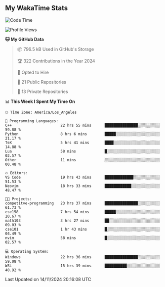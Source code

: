 ## My WakaTime Stats
<!--START_SECTION:waka-->
![Code Time](http://img.shields.io/badge/Code%20Time-133%20hrs%2045%20mins-blue)

![Profile Views](http://img.shields.io/badge/Profile%20Views-0-blue)

**🐱 My GitHub Data** 

> 📦 796.5 kB Used in GitHub's Storage 
 > 
> 🏆 322 Contributions in the Year 2024
 > 
> 💼 Opted to Hire
 > 
> 📜 21 Public Repositories 
 > 
> 🔑 13 Private Repositories 
 > 
📊 **This Week I Spent My Time On** 

```text
🕑︎ Time Zone: America/Los_Angeles

💬 Programming Languages: 
C++                      22 hrs 55 mins      ███████████████░░░░░░░░░░   59.88 % 
Python                   8 hrs 6 mins        █████░░░░░░░░░░░░░░░░░░░░   21.17 % 
TeX                      5 hrs 41 mins       ████░░░░░░░░░░░░░░░░░░░░░   14.88 % 
Lua                      58 mins             █░░░░░░░░░░░░░░░░░░░░░░░░   02.57 % 
Other                    11 mins             ░░░░░░░░░░░░░░░░░░░░░░░░░   00.48 % 

🔥 Editors: 
VS Code                  19 hrs 43 mins      █████████████░░░░░░░░░░░░   51.53 % 
Neovim                   18 hrs 33 mins      ████████████░░░░░░░░░░░░░   48.47 % 

🐱‍💻 Projects: 
competitve-programming   23 hrs 37 mins      ███████████████░░░░░░░░░░   61.73 % 
cse158                   7 hrs 54 mins       █████░░░░░░░░░░░░░░░░░░░░   20.67 % 
math103                  3 hrs 27 mins       ██░░░░░░░░░░░░░░░░░░░░░░░   09.03 % 
cse101                   1 hr 43 mins        █░░░░░░░░░░░░░░░░░░░░░░░░   04.49 % 
nvim                     58 mins             █░░░░░░░░░░░░░░░░░░░░░░░░   02.57 % 

💻 Operating System: 
Windows                  22 hrs 36 mins      ███████████████░░░░░░░░░░   59.08 % 
WSL                      15 hrs 39 mins      ██████████░░░░░░░░░░░░░░░   40.92 % 
```


 Last Updated on 14/11/2024 20:16:08 UTC
<!--END_SECTION:waka-->
